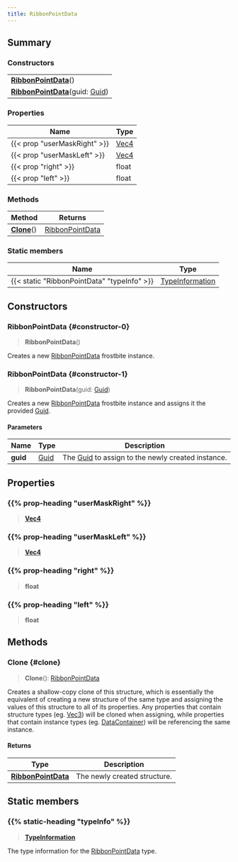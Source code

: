 ```yaml
---
title: RibbonPointData
---
```


## Summary

### Constructors

|  |
| --- |
| **[RibbonPointData](#constructor-0)**() |
| **[RibbonPointData](#constructor-1)**(guid: [Guid](/vext/ref/shared/type/guid)) |

### Properties

| Name | Type |
| ---- | ---- |
| {{< prop "userMaskRight" >}} | [Vec4](/vext/ref/shared/type/vec4) |
| {{< prop "userMaskLeft" >}} | [Vec4](/vext/ref/shared/type/vec4) |
| {{< prop "right" >}} | float |
| {{< prop "left" >}} | float |

### Methods

| Method | Returns |
| ------ | ------- |
| **[Clone](#clone)**() | [RibbonPointData](/vext/ref/fb/ribbonpointdata) |

### Static members

| Name | Type |
| ---- | ---- |
| {{< static "RibbonPointData" "typeInfo" >}} | [TypeInformation](/vext/ref/shared/type/typeinformation) |

## Constructors

### RibbonPointData {#constructor-0}

> **RibbonPointData**()

Creates a new [RibbonPointData](/vext/ref/fb/ribbonpointdata) frostbite instance.

### RibbonPointData {#constructor-1}

> **RibbonPointData**(guid: [Guid](/vext/ref/shared/type/guid))

Creates a new [RibbonPointData](/vext/ref/fb/ribbonpointdata) frostbite instance and assigns it the provided [Guid](/vext/ref/shared/type/guid).

#### Parameters

| Name | Type | Description |
| ---- | ---- | ----------- |
| **guid** | [Guid](/vext/ref/shared/type/guid) | The [Guid](/vext/ref/shared/type/guid) to assign to the newly created instance. |

## Properties

### {{% prop-heading "userMaskRight" %}}

> **[Vec4](/vext/ref/shared/type/vec4)**

### {{% prop-heading "userMaskLeft" %}}

> **[Vec4](/vext/ref/shared/type/vec4)**

### {{% prop-heading "right" %}}

> **float**

### {{% prop-heading "left" %}}

> **float**

## Methods

### Clone {#clone}

> **Clone**(): [RibbonPointData](/vext/ref/fb/ribbonpointdata)

Creates a shallow-copy clone of this structure, which is essentially the equivalent of creating a new structure of the same type and assigning the values of this structure to all of its properties. Any properties that contain structure types (eg. [Vec3](/vext/ref/shared/type/vec3)) will be cloned when assigning, while properties that contain instance types (eg. [DataContainer](/vext/ref/shared/type/datacontainer)) will be referencing the same instance.

#### Returns

| Type | Description |
| ---- | ----------- |
| **[RibbonPointData](/vext/ref/fb/ribbonpointdata)** | The newly created structure. |

## Static members

### {{% static-heading "typeInfo" %}}

> **[TypeInformation](/vext/ref/shared/type/typeinformation)**

The type information for the [RibbonPointData](/vext/ref/fb/ribbonpointdata) type.

